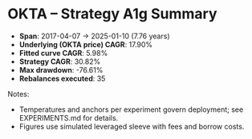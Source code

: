 # OKTA – Strategy A1g Summary

- **Span**: 2017-04-07 → 2025-01-10 (7.76 years)
- **Underlying (OKTA price) CAGR**: 17.90%
- **Fitted curve CAGR**: 5.98%
- **Strategy CAGR**: 30.82%
- **Max drawdown**: -76.61%
- **Rebalances executed**: 35

Notes:

- Temperatures and anchors per experiment govern deployment; see EXPERIMENTS.md for details.
- Figures use simulated leveraged sleeve with fees and borrow costs.
